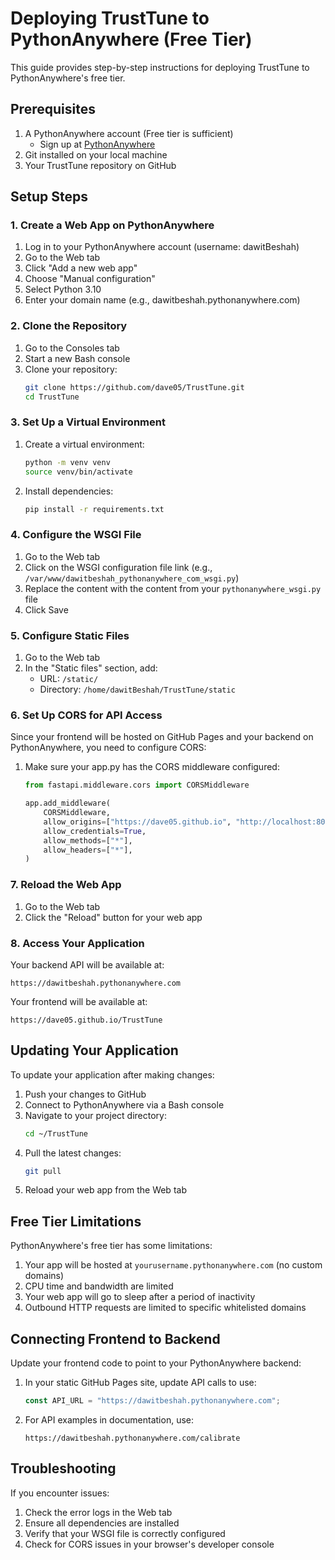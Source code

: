 # Deploying TrustTune to PythonAnywhere (Free Tier)

This guide provides step-by-step instructions for deploying TrustTune to PythonAnywhere's free tier.

## Prerequisites

1. A PythonAnywhere account (Free tier is sufficient)
   - Sign up at [PythonAnywhere](https://www.pythonanywhere.com/)
2. Git installed on your local machine
3. Your TrustTune repository on GitHub

## Setup Steps

### 1. Create a Web App on PythonAnywhere

1. Log in to your PythonAnywhere account (username: dawitBeshah)
2. Go to the Web tab
3. Click "Add a new web app"
4. Choose "Manual configuration"
5. Select Python 3.10
6. Enter your domain name (e.g., dawitbeshah.pythonanywhere.com)

### 2. Clone the Repository

1. Go to the Consoles tab
2. Start a new Bash console
3. Clone your repository:
   ```bash
   git clone https://github.com/dave05/TrustTune.git
   cd TrustTune
   ```

### 3. Set Up a Virtual Environment

1. Create a virtual environment:
   ```bash
   python -m venv venv
   source venv/bin/activate
   ```

2. Install dependencies:
   ```bash
   pip install -r requirements.txt
   ```

### 4. Configure the WSGI File

1. Go to the Web tab
2. Click on the WSGI configuration file link (e.g., `/var/www/dawitbeshah_pythonanywhere_com_wsgi.py`)
3. Replace the content with the content from your `pythonanywhere_wsgi.py` file
4. Click Save

### 5. Configure Static Files

1. Go to the Web tab
2. In the "Static files" section, add:
   - URL: `/static/`
   - Directory: `/home/dawitBeshah/TrustTune/static`

### 6. Set Up CORS for API Access

Since your frontend will be hosted on GitHub Pages and your backend on PythonAnywhere, you need to configure CORS:

1. Make sure your app.py has the CORS middleware configured:
   ```python
   from fastapi.middleware.cors import CORSMiddleware

   app.add_middleware(
       CORSMiddleware,
       allow_origins=["https://dave05.github.io", "http://localhost:8000"],
       allow_credentials=True,
       allow_methods=["*"],
       allow_headers=["*"],
   )
   ```

### 7. Reload the Web App

1. Go to the Web tab
2. Click the "Reload" button for your web app

### 8. Access Your Application

Your backend API will be available at:
```
https://dawitbeshah.pythonanywhere.com
```

Your frontend will be available at:
```
https://dave05.github.io/TrustTune
```

## Updating Your Application

To update your application after making changes:

1. Push your changes to GitHub
2. Connect to PythonAnywhere via a Bash console
3. Navigate to your project directory:
   ```bash
   cd ~/TrustTune
   ```
4. Pull the latest changes:
   ```bash
   git pull
   ```
5. Reload your web app from the Web tab

## Free Tier Limitations

PythonAnywhere's free tier has some limitations:

1. Your app will be hosted at `yourusername.pythonanywhere.com` (no custom domains)
2. CPU time and bandwidth are limited
3. Your web app will go to sleep after a period of inactivity
4. Outbound HTTP requests are limited to specific whitelisted domains

## Connecting Frontend to Backend

Update your frontend code to point to your PythonAnywhere backend:

1. In your static GitHub Pages site, update API calls to use:
   ```javascript
   const API_URL = "https://dawitbeshah.pythonanywhere.com";
   ```

2. For API examples in documentation, use:
   ```
   https://dawitbeshah.pythonanywhere.com/calibrate
   ```

## Troubleshooting

If you encounter issues:

1. Check the error logs in the Web tab
2. Ensure all dependencies are installed
3. Verify that your WSGI file is correctly configured
4. Check for CORS issues in your browser's developer console
